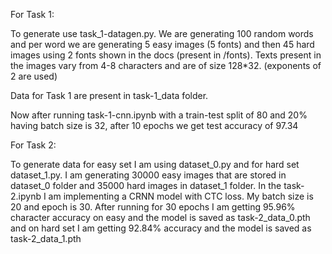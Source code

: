 For Task 1:

To generate use task_1-datagen.py. We are generating 100 random words and per word we are generating 5 easy images (5 fonts) and then 45 hard images using 2 fonts shown in the docs (present in /fonts). Texts present in the images vary from 4-8 characters and are of size 128*32. (exponents of 2 are used)

Data for Task 1 are present in task-1_data folder.

Now after running task-1-cnn.ipynb with a train-test split of 80 and 20% having batch size is 32, after 10 epochs we get test accuracy of 97.34

For Task 2:

To generate data for easy set I am using dataset_0.py and for hard set dataset_1.py. I am generating 30000 easy images that are stored in dataset_0 folder and 35000 hard images in dataset_1 folder. In the task-2.ipynb I am implementing a CRNN model with CTC loss. My batch size is 20 and epoch is 30. After running for 30 epochs I am getting 95.96% character accuracy on easy and the model is saved as task-2_data_0.pth and on hard set I am getting 92.84% accuracy and the model is saved as task-2_data_1.pth